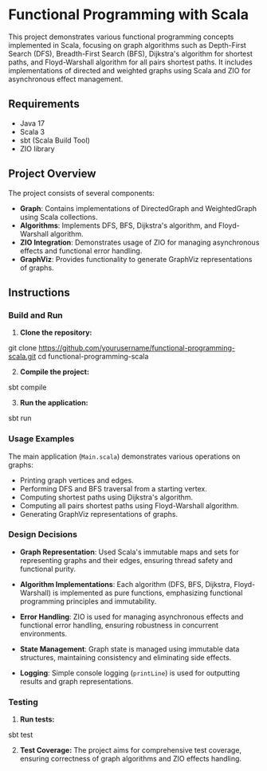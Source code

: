 # Functional Programming with Scala

This project demonstrates various functional programming concepts implemented in Scala, focusing on graph algorithms such as Depth-First Search (DFS), Breadth-First Search (BFS), Dijkstra's algorithm for shortest paths, and Floyd-Warshall algorithm for all pairs shortest paths. It includes implementations of directed and weighted graphs using Scala and ZIO for asynchronous effect management.

## Requirements

- Java 17
- Scala 3
- sbt (Scala Build Tool)
- ZIO library

## Project Overview

The project consists of several components:

- **Graph**: Contains implementations of DirectedGraph and WeightedGraph using Scala collections.
- **Algorithms**: Implements DFS, BFS, Dijkstra's algorithm, and Floyd-Warshall algorithm.
- **ZIO Integration**: Demonstrates usage of ZIO for managing asynchronous effects and functional error handling.
- **GraphViz**: Provides functionality to generate GraphViz representations of graphs.

## Instructions

### Build and Run

1. **Clone the repository:**

git clone https://github.com/yourusername/functional-programming-scala.git
cd functional-programming-scala


2. **Compile the project:**

sbt compile


3. **Run the application:**

sbt run


### Usage Examples

The main application (`Main.scala`) demonstrates various operations on graphs:

- Printing graph vertices and edges.
- Performing DFS and BFS traversal from a starting vertex.
- Computing shortest paths using Dijkstra's algorithm.
- Computing all pairs shortest paths using Floyd-Warshall algorithm.
- Generating GraphViz representations of graphs.

### Design Decisions

- **Graph Representation**: Used Scala's immutable maps and sets for representing graphs and their edges, ensuring thread safety and functional purity.

- **Algorithm Implementations**: Each algorithm (DFS, BFS, Dijkstra, Floyd-Warshall) is implemented as pure functions, emphasizing functional programming principles and immutability.

- **Error Handling**: ZIO is used for managing asynchronous effects and functional error handling, ensuring robustness in concurrent environments.

- **State Management**: Graph state is managed using immutable data structures, maintaining consistency and eliminating side effects.

- **Logging**: Simple console logging (`printLine`) is used for outputting results and graph representations.

### Testing

1. **Run tests:**

sbt test

2. **Test Coverage:**
The project aims for comprehensive test coverage, ensuring correctness of graph algorithms and ZIO effects handling.